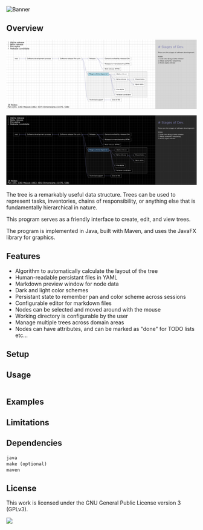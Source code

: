 ![Banner](https://s-christy.com/sbs/status-banner.svg?icon=notification/account_tree&hue=250&title=Tree%20Viewer&description=What%20is%20this%2C%20a%20viewer%20for%20trees%3F%0A)

## Overview

<p align="center">
  <img src="./assets/screenshot-light.png" />
</p>

<p align="center">
  <img src="./assets/screenshot-dark.png" />
</p>

The tree is a remarkably useful data structure. Trees can be used to represent
tasks, inventories, chains of responsibility, or anything else that is
fundamentally hierarchical in nature.

This program serves as a friendly interface to create, edit, and view trees.

The program is implemented in Java, built with Maven, and uses the JavaFX
library for graphics.

## Features

- Algorithm to automatically calculate the layout of the tree
- Human-readable persistant files in YAML
- Markdown preview window for node data
- Dark and light color schemes
- Persistant state to remember pan and color scheme across sessions
- Configurable editor for markdown files
- Nodes can be selected and moved around with the mouse
- Working directory is configurable by the user
- Manage multiple trees across domain areas
- Nodes can have attributes, and can be marked as "done" for TODO lists etc...

## Setup

## Usage

```
```

## Examples

## Limitations

## Dependencies

```
java
make (optional)
maven
```

## License

This work is licensed under the GNU General Public License version 3 (GPLv3).

[<img src="https://s-christy.com/status-banner-service/GPLv3_Logo.svg" width="150" />](https://www.gnu.org/licenses/gpl-3.0.en.html)
